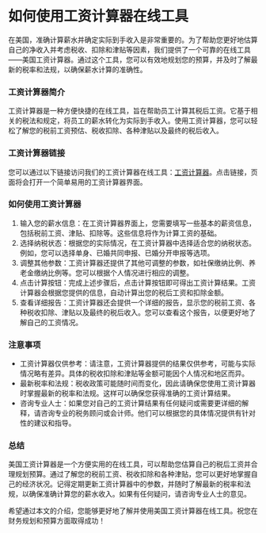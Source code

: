 如何使用工资计算器在线工具
=============

在美国，准确计算薪水并确定实际到手收入是非常重要的。为了帮助您更好地估算自己的净收入并考虑税收、扣除和津贴等因素，我们提供了一个可靠的在线工具——美国工资计算器。通过这个工具，您可以有效地规划您的预算，并及时了解最新的税率和法规，以确保薪水计算的准确性。

### 工资计算器简介

工资计算器是一种方便快捷的在线工具，旨在帮助员工计算其税后工资。它基于相关的税法和规定，将员工的薪水转化为实际到手收入。使用工资计算器，您可以轻松了解您的税前工资预估、税收扣除、各种津贴以及最终的税后收入。

### 工资计算器链接

您可以通过以下链接访问我们的工资计算器在线工具：[工资计算器](https://www.onlinecalculatorsfree.com/zh-cn/financial/salary-calculator.html)。点击链接，页面将会打开一个简单易用的工资计算器界面。

### 如何使用工资计算器

1. 输入您的薪水信息：在工资计算器界面上，您需要填写一些基本的薪资信息，包括税前工资、津贴、扣除等。这些信息将作为计算工资的基础。
2. 选择纳税状态：根据您的实际情况，在工资计算器中选择适合您的纳税状态。例如，您可以选择单身、已婚共同申报、已婚分开申报等选项。
3. 调整其他参数：工资计算器还提供了其他可调整的参数，如社保缴纳比例、养老金缴纳比例等。您可以根据个人情况进行相应的调整。
4. 点击计算按钮：完成上述步骤后，点击计算按钮即可得出工资计算结果。工资计算器会根据您提供的信息，自动计算出您的税后工资和扣除金额。
5. 查看详细报告：工资计算器还会提供一个详细的报告，显示您的税前工资、各种税收扣除、津贴以及最终的税后收入。您可以查看这个报告，以便更好地了解自己的工资情况。

### 注意事项

- 工资计算器仅供参考：请注意，工资计算器提供的结果仅供参考，可能与实际情况略有差异。具体的税收扣除和津贴等金额可能因个人情况和地区而异。
- 最新税率和法规：税收政策可能随时间而变化，因此请确保您使用工资计算器时掌握最新的税率和法规。这样可以确保您获得准确的工资计算结果。
- 咨询专业人士：如果您对自己的工资计算结果有任何疑问或需要更详细的解释，请咨询专业的税务顾问或会计师。他们可以根据您的具体情况提供有针对性的建议和指导。

### 总结

美国工资计算器是一个方便实用的在线工具，可以帮助您估算自己的税后工资并合理规划预算。通过了解您的税前工资、税收扣除和各种津贴，您可以更好地掌握自己的经济状况。记得定期更新工资计算器中的参数，并随时了解最新的税率和法规，以确保准确计算您的薪水收入。如果有任何疑问，请咨询专业人士的意见。

希望通过本文的介绍，您能够更好地了解并使用美国工资计算器在线工具。祝您在财务规划和预算方面取得成功！